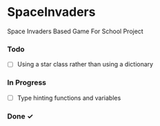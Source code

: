 # SpaceInvaders

Space Invaders Based Game For School Project 

### Todo

- [ ] Using a star class rather than using a dictionary

### In Progress

- [ ] Type hinting functions and variables

### Done ✓



